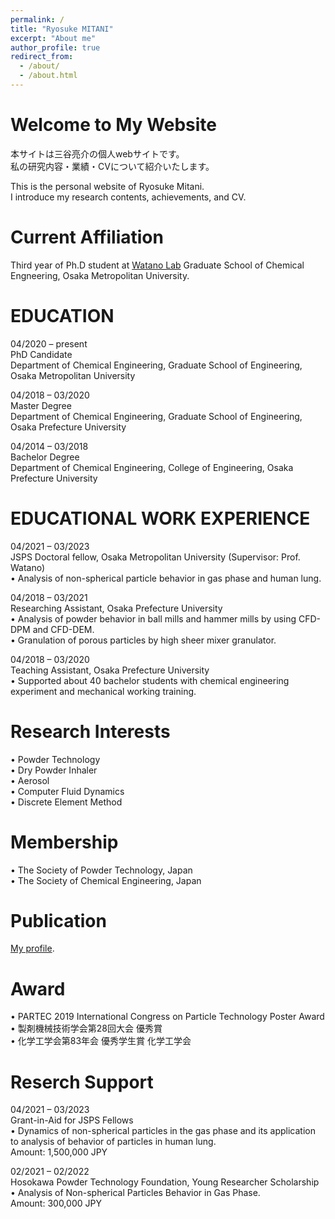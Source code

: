 ```yaml
---
permalink: /
title: "Ryosuke MITANI"
excerpt: "About me"
author_profile: true
redirect_from: 
  - /about/
  - /about.html
---
```



Welcome to My Website
======

本サイトは三谷亮介の個人webサイトです。  
私の研究内容・業績・CVについて紹介いたします。 

This is the personal website of Ryosuke Mitani.  
I introduce my research contents, achievements, and CV.  


Current Affiliation
======
Third year of Ph.D student at [Watano Lab](https://www.omu.ac.jp/eng/chemeng3/) Graduate School of Chemical Engneering, Osaka Metropolitan University.


EDUCATION
======
04/2020 – present  
PhD Candidate  
Department of Chemical Engineering, Graduate School of Engineering, Osaka Metropolitan University  

04/2018 – 03/2020  
Master Degree  
Department of Chemical Engineering, Graduate School of Engineering, Osaka Prefecture University  

04/2014 – 03/2018  
Bachelor Degree  
Department of Chemical Engineering, College of Engineering, Osaka Prefecture University  


EDUCATIONAL WORK EXPERIENCE
======
04/2021 – 03/2023  
JSPS Doctoral fellow, Osaka Metropolitan University (Supervisor: Prof. Watano)  
• Analysis of non-spherical particle behavior in gas phase and human lung.  

04/2018 – 03/2021  
Researching Assistant, Osaka Prefecture University  
• Analysis of powder behavior in ball mills and hammer mills by using CFD-DPM and CFD-DEM.  
• Granulation of porous particles by high sheer mixer granulator.  

04/2018 – 03/2020  
Teaching Assistant, Osaka Prefecture University  
• Supported about 40 bachelor students with chemical engineering experiment and mechanical working training. 



Research Interests
======
• Powder Technology  
• Dry Powder Inhaler  
• Aerosol  
• Computer Fluid Dynamics  
• Discrete Element Method  
 


Membership
======
• The Society of Powder Technology, Japan  
• The Society of Chemical Engineering, Japan  


Publication
======
[My profile](https://scholar.google.co.jp/citations?hl=en&view_op=list_works&gmla=AJsN-F7MOdB0a5l9VT4gs_hjp572QDANbkQb-rozw_B3oqe8vkIVijqHTje_WYbYZoGMlBca1SlajJHlnOJi_zGsYU_4IoF9DLUAIV-K3EuAnSxHE-L88jY&user=XoJApAsAAAAJ). 



Award
======
• PARTEC 2019 International Congress on Particle Technology Poster Award  
• 製剤機械技術学会第28回大会 優秀賞  
• 化学工学会第83年会 優秀学生賞 化学工学会  


Reserch Support
======
04/2021 – 03/2023  
Grant-in-Aid for JSPS Fellows  
• Dynamics of non-spherical particles in the gas phase and its application to analysis of behavior of particles in human lung.  
Amount: 1,500,000 JPY  

02/2021 – 02/2022  
Hosokawa Powder Technology Foundation, Young Researcher Scholarship  
• Analysis of Non-spherical Particles Behavior in Gas Phase.  
Amount: 300,000 JPY  
